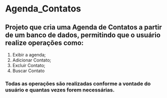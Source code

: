 # Agenda_Contatos
## Projeto que cria uma Agenda de Contatos a partir de um banco de dados, permitindo que o usuário realize operações como:

1. Exibir a agenda;
2. Adicionar Contato;
3. Excluir Contato;
4. Buscar Contato

### Todas as operações são realizadas conforme a vontade do usuário e quantas vezes forem necessárias.
